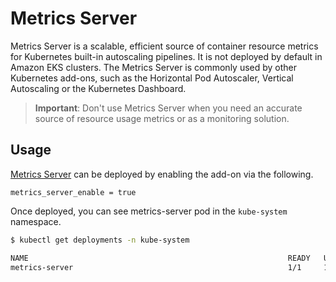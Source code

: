 # Metrics Server

Metrics Server is a scalable, efficient source of container resource metrics for Kubernetes built-in autoscaling pipelines. It is not deployed by default in Amazon EKS clusters. The Metrics Server is commonly used by other Kubernetes add-ons, such as the Horizontal Pod Autoscaler, Vertical Autoscaling or the Kubernetes Dashboard.

> **Important**: Don't use Metrics Server when you need an accurate source of resource usage metrics or as a monitoring solution.

## Usage

[Metrics Server](../../kubernetes-addons/metrics-server/README.md) can be deployed by enabling the add-on via the following.

```hcl
metrics_server_enable = true
```

Once deployed, you can see metrics-server pod in the `kube-system` namespace.

```sh
$ kubectl get deployments -n kube-system

NAME                                                          READY   UP-TO-DATE   AVAILABLE   AGE
metrics-server                                                1/1     1            1           20m
```
